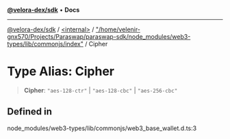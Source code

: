 [**@velora-dex/sdk**](../../../../README.md) • **Docs**

***

[@velora-dex/sdk](../../../../globals.md) / [\<internal\>](../../../README.md) / ["/home/velenir-gnx570/Projects/Paraswap/paraswap-sdk/node\_modules/web3-types/lib/commonjs/index"](../README.md) / Cipher

# Type Alias: Cipher

> **Cipher**: `"aes-128-ctr"` \| `"aes-128-cbc"` \| `"aes-256-cbc"`

## Defined in

node\_modules/web3-types/lib/commonjs/web3\_base\_wallet.d.ts:3
